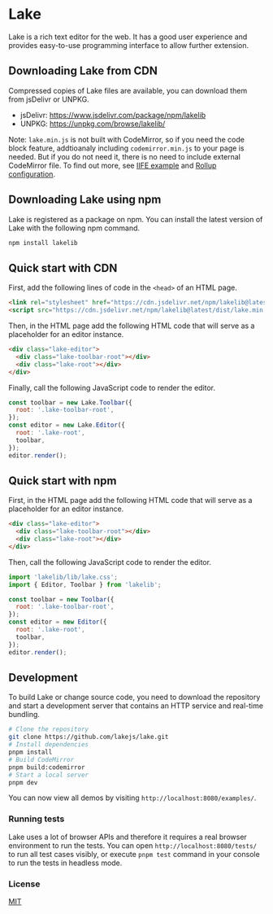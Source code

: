 # Lake

Lake is a rich text editor for the web. It has a good user experience and provides easy-to-use programming interface to allow further extension.

## Downloading Lake from CDN

Compressed copies of Lake files are available, you can download them from jsDelivr or UNPKG.

* jsDelivr: https://www.jsdelivr.com/package/npm/lakelib
* UNPKG: https://unpkg.com/browse/lakelib/

Note: `lake.min.js` is not built with CodeMirror, so if you need the code block feature, addtioanaly including `codemirror.min.js` to your page is needed. But if you do not need it, there is no need to include external CodeMirror file. To find out more, see [IIFE example](https://github.com/lakejs/lake/blob/master/examples/iife.html) and [Rollup configuration](https://github.com/lakejs/lake/blob/master/rollup.config.mjs).

## Downloading Lake using npm

Lake is registered as a package on npm. You can install the latest version of Lake with the following npm command.

```bash
npm install lakelib
```

## Quick start with CDN

First, add the following lines of code in the `<head>` of an HTML page.

```html
<link rel="stylesheet" href="https://cdn.jsdelivr.net/npm/lakelib@latest/dist/lake.min.css" />
<script src="https://cdn.jsdelivr.net/npm/lakelib@latest/dist/lake.min.js"></script>
```

Then, in the HTML page add the following HTML code that will serve as a placeholder for an editor instance.

```html
<div class="lake-editor">
  <div class="lake-toolbar-root"></div>
  <div class="lake-root"></div>
</div>
```

Finally, call the following JavaScript code to render the editor.

```js
const toolbar = new Lake.Toolbar({
  root: '.lake-toolbar-root',
});
const editor = new Lake.Editor({
  root: '.lake-root',
  toolbar,
});
editor.render();
```

## Quick start with npm

First, in the HTML page add the following HTML code that will serve as a placeholder for an editor instance.

```html
<div class="lake-editor">
  <div class="lake-toolbar-root"></div>
  <div class="lake-root"></div>
</div>
```

Then, call the following JavaScript code to render the editor.

```js
import 'lakelib/lib/lake.css';
import { Editor, Toolbar } from 'lakelib';

const toolbar = new Toolbar({
  root: '.lake-toolbar-root',
});
const editor = new Editor({
  root: '.lake-root',
  toolbar,
});
editor.render();
```

## Development

To build Lake or change source code, you need to download the repository and start a development server that contains an HTTP service and real-time bundling.

``` bash
# Clone the repository
git clone https://github.com/lakejs/lake.git
# Install dependencies
pnpm install
# Build CodeMirror
pnpm build:codemirror
# Start a local server
pnpm dev
```

You can now view all demos by visiting `http://localhost:8080/examples/`.

### Running tests

Lake uses a lot of browser APIs and therefore it requires a real browser environment to run the tests. You can open `http://localhost:8080/tests/` to run all test cases visibly, or execute `pnpm test` command in your console to run the tests in headless mode.

### License

[MIT](https://github.com/lakejs/lake/blob/master/LICENSE)
